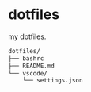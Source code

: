 # dotfiles

my dotfiles.

```bash
dotfiles/
├── bashrc
├── README.md
└── vscode/
    └── settings.json
```

